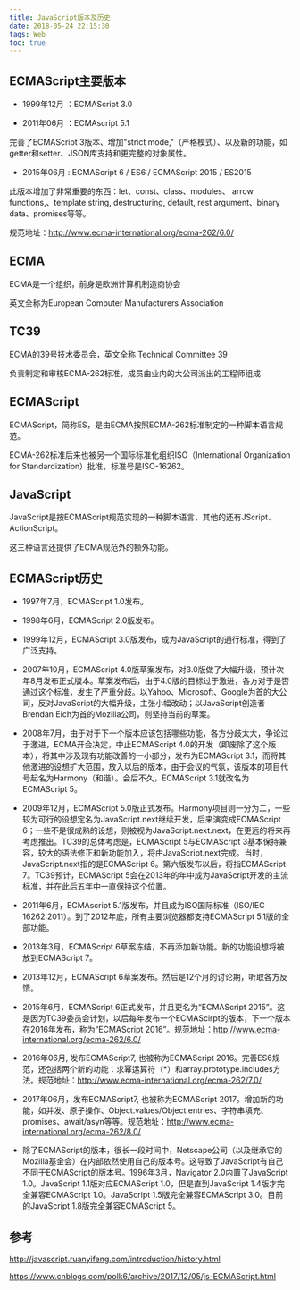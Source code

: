 ```yaml
---
title: JavaScript版本及历史
date: 2018-05-24 22:15:30
tags: Web
toc: true
---
```


## ECMAScript主要版本
- 1999年12月 ：ECMAScript 3.0

- 2011年06月 ：ECMAscript 5.1

完善了ECMAScript 3版本、增加"strict mode,"（严格模式）、以及新的功能，如getter和setter、JSON库支持和更完整的对象属性。

- 2015年06月 :  ECMAScript 6 / ES6 / ECMAScript 2015 / ES2015

此版本增加了非常重要的东西：let、const、class、modules、 arrow functions,、template string, destructuring, default, rest argument、binary data、promises等等。

规范地址：http://www.ecma-international.org/ecma-262/6.0/

## ECMA
ECMA是一个组织，前身是欧洲计算机制造商协会

英文全称为European Computer Manufacturers Association

## TC39 
ECMA的39号技术委员会，英文全称 Technical Committee 39

负责制定和审核ECMA-262标准，成员由业内的大公司派出的工程师组成

## ECMAScript
ECMAScript，简称ES，是由ECMA按照ECMA-262标准制定的一种脚本语言规范。

ECMA-262标准后来也被另一个国际标准化组织ISO（International Organization for Standardization）批准，标准号是ISO-16262。


## JavaScript
JavaScript是按ECMAScript规范实现的一种脚本语言，其他的还有JScript、ActionScript。

这三种语言还提供了ECMA规范外的额外功能。



## ECMAScript历史
- 1997年7月，ECMAScript 1.0发布。

- 1998年6月，ECMAScript 2.0版发布。

- 1999年12月，ECMAScript 3.0版发布，成为JavaScript的通行标准，得到了广泛支持。

- 2007年10月，ECMAScript 4.0版草案发布，对3.0版做了大幅升级，预计次年8月发布正式版本。草案发布后，由于4.0版的目标过于激进，各方对于是否通过这个标准，发生了严重分歧。以Yahoo、Microsoft、Google为首的大公司，反对JavaScript的大幅升级，主张小幅改动；以JavaScript创造者Brendan Eich为首的Mozilla公司，则坚持当前的草案。

- 2008年7月，由于对于下一个版本应该包括哪些功能，各方分歧太大，争论过于激进，ECMA开会决定，中止ECMAScript 4.0的开发（即废除了这个版本），将其中涉及现有功能改善的一小部分，发布为ECMAScript 3.1，而将其他激进的设想扩大范围，放入以后的版本，由于会议的气氛，该版本的项目代号起名为Harmony（和谐）。会后不久，ECMAScript 3.1就改名为ECMAScript 5。

- 2009年12月，ECMAScript 5.0版正式发布。Harmony项目则一分为二，一些较为可行的设想定名为JavaScript.next继续开发，后来演变成ECMAScript 6；一些不是很成熟的设想，则被视为JavaScript.next.next，在更远的将来再考虑推出。TC39的总体考虑是，ECMAScript 5与ECMAScript 3基本保持兼容，较大的语法修正和新功能加入，将由JavaScript.next完成。当时，JavaScript.next指的是ECMAScript 6。第六版发布以后，将指ECMAScript 7。TC39预计，ECMAScript 5会在2013年的年中成为JavaScript开发的主流标准，并在此后五年中一直保持这个位置。

- 2011年6月，ECMAscript 5.1版发布，并且成为ISO国际标准（ISO/IEC 16262:2011）。到了2012年底，所有主要浏览器都支持ECMAScript 5.1版的全部功能。

- 2013年3月，ECMAScript 6草案冻结，不再添加新功能。新的功能设想将被放到ECMAScript 7。

- 2013年12月，ECMAScript 6草案发布。然后是12个月的讨论期，听取各方反馈。

- 2015年6月，ECMAScript 6正式发布，并且更名为“ECMAScript 2015”。这是因为TC39委员会计划，以后每年发布一个ECMAScirpt的版本，下一个版本在2016年发布，称为“ECMAScript 2016”。规范地址：http://www.ecma-international.org/ecma-262/6.0/

- 2016年06月, 发布ECMAScript7, 也被称为ECMAScript 2016。完善ES6规范，还包括两个新的功能：求幂运算符（*）和array.prototype.includes方法。规范地址：http://www.ecma-international.org/ecma-262/7.0/

- 2017年06月，发布ECMAScript7, 也被称为ECMAScript 2017。增加新的功能，如并发、原子操作、Object.values/Object.entries、字符串填充、promises、await/asyn等等。规范地址：http://www.ecma-international.org/ecma-262/8.0/

- 除了ECMAScript的版本，很长一段时间中，Netscape公司（以及继承它的Mozilla基金会）在内部依然使用自己的版本号。这导致了JavaScript有自己不同于ECMAScript的版本号。1996年3月，Navigator 2.0内置了JavaScript 1.0。JavaScript 1.1版对应ECMAScript 1.0，但是直到JavaScript 1.4版才完全兼容ECMAScript 1.0。JavaScript 1.5版完全兼容ECMAScript 3.0。目前的JavaScript 1.8版完全兼容ECMAScript 5。

## 参考
http://javascript.ruanyifeng.com/introduction/history.html

https://www.cnblogs.com/polk6/archive/2017/12/05/js-ECMAScript.html